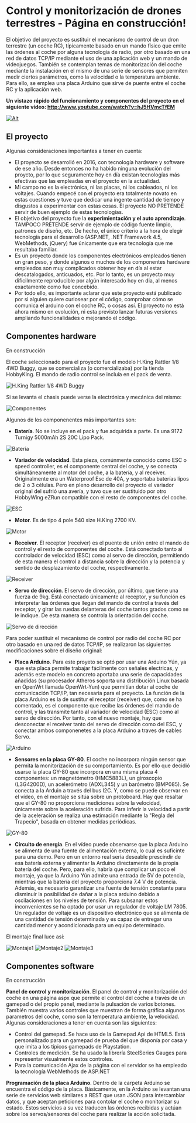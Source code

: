 # Control y monitorización de drones terrestres - Página en construcción!

El objetivo del proyecto es sustituir el mecanismo de control de un dron terrestre (un coche RC), típicamente basado en un mando físico que emite las órdenes al coche por alguna tecnología de radio, por otro basado en una red de datos TCP/IP mediante el uso de una aplicación web y un mando de videojuegos. También se contemplan temas de monitorización del coche mediante la instalación en el mismo de una serie de sensores que permiten medir ciertos parámetros, como la velocidad o la temperatura ambiente. Para ello, se emplea una placa Arduino que sirve de puente entre el coche RC y la aplicación web.

**Un vistazo rápido del funcionamiento y componentes del proyecto en el siguiente vídeo: http://www.youtube.com/watch?v=hJ5HVmcTfEM**

[![Alt](http://img.youtube.com/vi/hJ5HVmcTfEM/0.jpg)](http://www.youtube.com/watch?v=hJ5HVmcTfEM "Title")

## El proyecto

Algunas consideraciones importantes a tener en cuenta:

 * El proyecto se desarrolló en 2016, con tecnología hardware y software de ese año. Desde entonces no ha habido ninguna evolución del proycto, por lo que seguramente hoy en día existan tecnologías más efectivas que las empleadas en el proyecto en la actualidad. 
 * Mi campo no es la electrónica, ni las placas, ni los cableados, ni los voltajes. Cuando empecé con el proyecto era totalmente novato en estas cuestiones y tuve que dedicar una ingente cantidad de tiempo y disgustos a experimentar con estas cosas. El proyecto NO PRETENDE servir de buen ejemplo de estas tecnologías.
 * El objetivo del proyecto fue la **experimientación y el auto aprendizaje**. TAMPOCO PRETENDE servir de ejemplo de código fuente limpio, patrones de diseño, etc. De hecho, el único criterio a la hora de elegir tecnología para el desarrollo (ASP.NET, .NET Framework 4.5, WebMethods, jQuery) fue únicamente que era tecnología que me resultaba familiar.
 * Es un proyecto donde los componentes electrónicos empleados tienen un gran peso, y donde algunos o muchos de los componentes hardware empleados son muy complicados obtener hoy en día al estar descatalogados, anticuados, etc. Por lo tanto, es un proyecto muy dificilmente reproducible por algún interesado hoy en dia, al menos exactamente como fue concebido.
 * Por todo ello, es importante aclarar que este proyecto está publicado por si alguien quiere curiosear por el código, comprobar cómo se comunica el arduino con el coche RC, o cosas así. El proyecto no está ahora mismo en evolución, ni esta previsto lanzar futuras versiones ampliando funcionalidades o mejorando el código.

## Componentes hardware

En construcción

El coche seleccionado para el proyecto fue el modelo H.King Rattler 1/8 4WD Buggy, que se comercializa (o comercializaba) por la tienda HobbyKing. El mando de radio control se incluía en el pack de venta.

![H.King Rattler 1/8 4WD Buggy](img/RC.jpg "H.King Rattler 1/8 4WD Buggy")

Si se levanta el chasis puede verse la electrónica y mecánica del mismo:

![Componentes](img/componentes.jpg "Componentes")

Algunos de los componenentes más importantes son:

 * **Batería**. No se incluye en el pack y fue adquirida a parte. Es una 9172 Turnigy 5000mAh 2S 20C Lipo Pack.

 ![Batería](img/bateria.jpg "9172 Turnigy 5000mAh 2S 20C Lipo Pack")
 
 * **Variador de velocidad**. Esta pieza, comúnmente conocido como ESC o speed controller, es el componente central del coche, y se conecta simultáneamente al motor del coche, a la batería, y al receiver. Originalmente era un Waterproof Esc de 40A, y soportaba baterías lipos de 2 o 3 células. Pero en pleno desarrollo del proyecto  el variador original del sufrió una avería, y tuvo que ser sustituido por otro HobbyWing eZRun compatible con el resto de componentes del coche.

![ESC](img/esc.jpg "HobbyWing eZRun")

 * **Motor**. Es de tipo 4 pole 540 size H.King 2700 KV.

![Motor](img/motor.jpg "Motor")

 * **Receiver**. El receptor (receiver) es el puente de unión entre el mando de control y el resto de componentes del coche. Está conectado tanto al controlador de velocidad (ESC) como al servo de dirección, permitiendo de esta manera el control a distancia sobre la dirección y la potencia y sentido de desplazamiento del coche, respectivamente.

![Receiver](img/receiver.jpg "Receiver")

 * **Servo de dirección**. El servo de dirección, por último, que tiene una fuerza de 9kg. Está conectado únicamente al receptor, y su función es interpretar las órdenes que llegan del mando de control a través del receptor, y girar las ruedas delanteras del coche tantos grados como se le indique. De esta manera se controla la orientación del coche.

![Servo de dirección](img/servo.jpg "Servo de dirección")


Para poder sustituir el mecanismo de control por radio del coche RC por otro basado en una red de datos TCP/IP, se realizaron las siguientes modificaciones sobre el diseño original:

* **Placa Arduino**. Para este proyeto se optó por usar una Arduino Yún, ya que esta placa permite trabajar fácilmente con señales electricas, y además este modelo en concreto aportaba una serie de capacidades añadidas (su procesador Atheros soporta una distribución Linux basada en OpenWrt llamada OpenWrt-Yun) que permitían dotar al coche de comunicación TCP/IP, tan necesaria para el proyecto. La función de la placa Arduino es la de sustitur el receptor (receiver) que, como se ha comentado, es el componente que recibe las órdenes del mando de control, y las transmite tanto al variador de velocidad (ESC) como al servo de dirección. Por tanto, con el nuevo montaje, hay que desconectar el receiver tanto del servo de dirección como del ESC, y conectar ambos componenetes a la placa Arduino a traves de cables Servo.

![Arduino](img/arduino.jpg "Arduino")

* **Sensores en la placa GY-80**. El coche no incorpora ningún sensor que permita la monitorización de su comportamiento. Es por ello que decidió usarse la placa GY-80 que incorpora en una misma placa 4 componentes: un magnetómetro (HMC5883L), un giroscopio (L3G4200D), un acelerómetro (ADXL345) y un barómetro (BMP085). Se conecta a la Arduin a través del bus I2C. Y, como se puede observar en el vídeo, en el montaje se sitúa sobre un protoboard. Hay que resaltar que el GY-80 no proporciona mediciones sobre la velocidad, únicamente sobre la aceleración sufrida. Para inferir la velocidad a partir de la aceleración se realiza una estimación mediante la "Regla del Trapecio", basada en obtener medidas periódicas.

![GY-80](img/gy-80.jpg "GY-80")

* **Circuito de energía**. En el vídeo puede observarse que la placa Arduino se alimenta de una fuente de alimentación externa, lo cual es suficinte para una demo. Pero en un entorno real sería deseable prescindir de esa batería externa y alimentar la Arduino directamente de la propia batería del coche. Pero, para ello, habría que complicar un poco el montaje, ya que la Arduino Yún admite una entrada de 5V de potencia, mientras que la batería del proyecto proporciona 7.4 V de potencia. Además, es necesario garantizar una fuente de tensión constante para disminuir la posibilidad de dañar a la placa arduino debido a oscilaciones en los niveles de tensión. Para subsanar estos inconvenientes se ha optado por usar un regulador de voltaje LM 7805. Un regulador de voltaje es un dispositivo electrónico que se alimenta de una cantidad de tensión determinada y es capaz de entregar una cantidad menor y acondicionada para un equipo determinado.

El montaje final luce así:

![Montaje1](img/montaje1.jpg "Montaje1")
![Montaje2](img/montaje2.jpg "Montaje2")
![Montaje3](img/montaje3.jpg "Montaje3")

## Componentes software

En construcción

**Panel de control y monitorización**. El panel de control y monitorización del coche en una página aspx que permite el control del coche a través de un gamepad o del propio panel, mediante la pulsación de varios botones. También muestra varios controles que muestran de forma gráfica algunos parametros del coche, como son la temperatura ambiente, la velocidad. Algunas consideraciones a tener en cuenta son las siguientes:
* Control del gamepad. Se hace uso de la Gamepad Api de HTML5. Está personalizado para un gamepad de prueba del que disponía por casa y que imita a los típicos gamepads de Playstation.
* Controles de medición. Se ha usado la librería SteelSeries Gauges para representar visualmente estos controles.
* Para la comunicación Ajax de la página con el servidor se ha empleado la tecnología WebMethods de ASP.NET

**Programación de la placa Arduino**. Dentro de la carpeta Arduino se encuentra el código de la placa. Básicamente, en la Arduino se levantan una serie de servicios web similares a REST que usan JSON para intercambiar datos, y que aceptan peticiones para contolar el coche o monitorizar su estado. Estos servicios a su vez traducen las órdenes recibidas y actúan sobre los servos/sensores del coche para realizar la acción solicitada.
